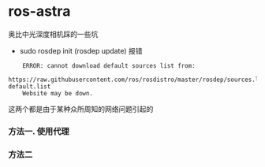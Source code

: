 # ros-astra

奥比中光深度相机踩的一些坑

+ sudo rosdep init (rosdep update) 报错

```
    ERROR: cannot download default sources list from:
    https://raw.githubusercontent.com/ros/rosdistro/master/rosdep/sources.list.d/20-default.list
    Website may be down.
```

  这两个都是由于某种众所周知的网络问题引起的
  
### 方法一. 使用代理
  
### 方法二
